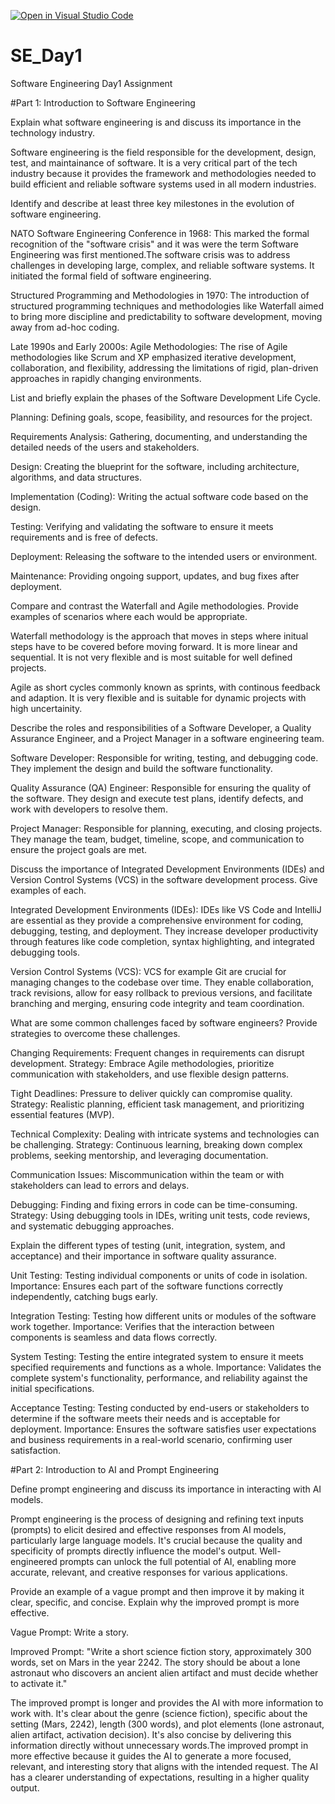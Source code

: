 [![Open in Visual Studio Code](https://classroom.github.com/assets/open-in-vscode-2e0aaae1b6195c2367325f4f02e2d04e9abb55f0b24a779b69b11b9e10269abc.svg)](https://classroom.github.com/online_ide?assignment_repo_id=18343618&assignment_repo_type=AssignmentRepo)
# SE_Day1
Software Engineering Day1 Assignment

#Part 1: Introduction to Software Engineering

Explain what software engineering is and discuss its importance in the technology industry.

Software engineering is the field responsible for the development, design, test, and maintainance of software.
It is a very critical part of the tech industry because it provides the framework and methodologies needed to build efficient and reliable software systems used in all modern industries.

Identify and describe at least three key milestones in the evolution of software engineering.

NATO Software Engineering Conference in 1968: This marked the formal recognition of the "software crisis" and it was were the term Software Engineering was first mentioned.The software crisis was to address challenges in developing large, complex, and reliable software systems. It initiated the formal field of software engineering.

Structured Programming and Methodologies in 1970: The introduction of structured programming techniques and methodologies like Waterfall aimed to bring more discipline and predictability to software development, moving away from ad-hoc coding.

Late 1990s and Early 2000s: Agile Methodologies: The rise of Agile methodologies like Scrum and XP emphasized iterative development, collaboration, and flexibility, addressing the limitations of rigid, plan-driven approaches in rapidly changing environments.


List and briefly explain the phases of the Software Development Life Cycle.

Planning: Defining goals, scope, feasibility, and resources for the project.

Requirements Analysis: Gathering, documenting, and understanding the detailed needs of the users and stakeholders.

Design: Creating the blueprint for the software, including architecture, algorithms, and data structures.

Implementation (Coding): Writing the actual software code based on the design.

Testing: Verifying and validating the software to ensure it meets requirements and is free of defects.

Deployment: Releasing the software to the intended users or environment.

Maintenance: Providing ongoing support, updates, and bug fixes after deployment.

Compare and contrast the Waterfall and Agile methodologies. Provide examples of scenarios where each would be appropriate.

Waterfall methodology is the approach that moves in steps where initual steps have to be covered before moving forward. It is more linear and sequential. It is not very flexible and is most suitable for well defined projects.

Agile as short cycles commonly known as sprints, with continous feedback and adaption. It is very flexible and is suitable for dynamic projects with high uncertainity.

Describe the roles and responsibilities of a Software Developer, a Quality Assurance Engineer, and a Project Manager in a software engineering team.

Software Developer: Responsible for writing, testing, and debugging code. They implement the design and build the software functionality.

Quality Assurance (QA) Engineer: Responsible for ensuring the quality of the software. They design and execute test plans, identify defects, and work with developers to resolve them.

Project Manager: Responsible for planning, executing, and closing projects. They manage the team, budget, timeline, scope, and communication to ensure the project goals are met.

Discuss the importance of Integrated Development Environments (IDEs) and Version Control Systems (VCS) in the software development process. Give examples of each.

Integrated Development Environments (IDEs): IDEs like VS Code and IntelliJ are essential as they provide a comprehensive environment for coding, debugging, testing, and deployment. They increase developer productivity through features like code completion, syntax highlighting, and integrated debugging tools.

Version Control Systems (VCS): VCS for example Git are crucial for managing changes to the codebase over time. They enable collaboration, track revisions, allow for easy rollback to previous versions, and facilitate branching and merging, ensuring code integrity and team coordination.

What are some common challenges faced by software engineers? Provide strategies to overcome these challenges.

Changing Requirements: Frequent changes in requirements can disrupt development. Strategy: Embrace Agile methodologies, prioritize communication with stakeholders, and use flexible design patterns.

Tight Deadlines: Pressure to deliver quickly can compromise quality. Strategy: Realistic planning, efficient task management, and prioritizing essential features (MVP).

Technical Complexity: Dealing with intricate systems and technologies can be challenging. Strategy: Continuous learning, breaking down complex problems, seeking mentorship, and leveraging documentation.

Communication Issues: Miscommunication within the team or with stakeholders can lead to errors and delays. 

Debugging: Finding and fixing errors in code can be time-consuming. Strategy: Using debugging tools in IDEs, writing unit tests, code reviews, and systematic debugging approaches.

Explain the different types of testing (unit, integration, system, and acceptance) and their importance in software quality assurance.

Unit Testing: Testing individual components or units of code in isolation. Importance: Ensures each part of the software functions correctly independently, catching bugs early.

Integration Testing: Testing how different units or modules of the software work together. Importance: Verifies that the interaction between components is seamless and data flows correctly.

System Testing: Testing the entire integrated system to ensure it meets specified requirements and functions as a whole. Importance: Validates the complete system's functionality, performance, and reliability against the initial specifications.

Acceptance Testing: Testing conducted by end-users or stakeholders to determine if the software meets their needs and is acceptable for deployment. Importance: Ensures the software satisfies user expectations and business requirements in a real-world scenario, confirming user satisfaction.

#Part 2: Introduction to AI and Prompt Engineering


Define prompt engineering and discuss its importance in interacting with AI models.

Prompt engineering is the process of designing and refining text inputs (prompts) to elicit desired and effective responses from AI models, particularly large language models. It's crucial because the quality and specificity of prompts directly influence the model's output. Well-engineered prompts can unlock the full potential of AI, enabling more accurate, relevant, and creative responses for various applications.

Provide an example of a vague prompt and then improve it by making it clear, specific, and concise. Explain why the improved prompt is more effective.

Vague Prompt: Write a story.

Improved Prompt: "Write a short science fiction story, approximately 300 words, set on Mars in the year 2242. The story should be about a lone astronaut who discovers an ancient alien artifact and must decide whether to activate it."

The improved prompt is longer and provides the AI with more information to work with. It's clear about the genre (science fiction), specific about the setting (Mars, 2242), length (300 words), and plot elements (lone astronaut, alien artifact, activation decision). It's also concise by delivering this information directly without unnecessary words.The improved prompt in more effective because it guides the AI to generate a more focused, relevant, and interesting story that aligns with the intended request. The AI has a clearer understanding of expectations, resulting in a higher quality output.